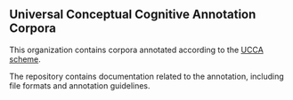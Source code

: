 Universal Conceptual Cognitive Annotation Corpora
-------------------------------------------------

This organization contains corpora annotated according to the [UCCA scheme](http://www.cs.huji.ac.il/~oabend/ucca.html).

The repository contains documentation related to the annotation, including file formats and annotation guidelines.

